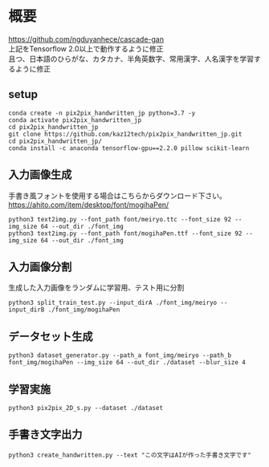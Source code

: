 # 概要
https://github.com/ngduyanhece/cascade-gan  
上記をTensorflow 2.0以上で動作するように修正  
且つ、日本語のひらがな、カタカナ、半角英数字、常用漢字、人名漢字を学習するように修正

## setup
```
conda create -n pix2pix_handwritten_jp python=3.7 -y
conda activate pix2pix_handwritten_jp
cd pix2pix_handwritten_jp
git clone https://github.com/kaz12tech/pix2pix_handwritten_jp.git
cd pix2pix_handwritten_jp/
conda install -c anaconda tensorflow-gpu==2.2.0 pillow scikit-learn
```

## 入力画像生成
手書き風フォントを使用する場合はこちらからダウンロード下さい。  
https://ahito.com/item/desktop/font/mogihaPen/  

```
python3 text2img.py --font_path font/meiryo.ttc --font_size 92 --img_size 64 --out_dir ./font_img  
python3 text2img.py --font_path font/mogihaPen.ttf --font_size 92 --img_size 64 --out_dir ./font_img  
```

## 入力画像分割
生成した入力画像をランダムに学習用、テスト用に分割

```
python3 split_train_test.py --input_dirA ./font_img/meiryo --input_dirB ./font_img/mogihaPen
```

## データセット生成
```
python3 dataset_generator.py --path_a font_img/meiryo --path_b font_img/mogihaPen --img_size 64 --out_dir ./dataset --blur_size 4
```

## 学習実施
```
python3 pix2pix_2D_s.py --dataset ./dataset
```

## 手書き文字出力

```
python3 create_handwritten.py --text "この文字はAIが作った手書き文字です"
```